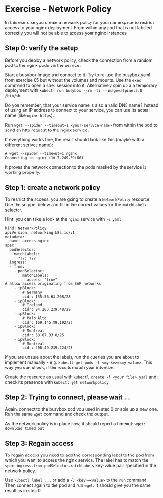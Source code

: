 # Exercise - Network Policy
In this exercise you create a network policy for your namespace to restrict access to your nginx deployment. From within any pod that is not labeled correctly you will not be able to access your nginx instances.

## Step 0: verify the setup
Before you deploy a network policy, check the connection from a random pod to the nginx pods via the service.

Start a busybox image and connect to it. Try to re-use the busybox.yaml from exercise 05 but without the volumes and mounts. Use the `exec` command to open a shell session into it.
Alternatively spin up a a temporary deployment with `kubectl run busybox --rm -ti --image=alpine:3.8 /bin/sh`.

Do you remember, that your service name is also a valid DNS name? Instead of using an IP address to connect to your service, you can use its actual name (like `nginx-https`).

Run `wget --spider --timeout=1 <your-serivce-name>` from within the pod to send an http request to the nginx service.

If everything works fine, the result should look like this (maybe with a different serivce name):
```
# wget --spider --timeout=1 nginx
Connecting to nginx (10.7.249.39:80)
```
It proves the network connection to the pods masked by the service is working properly.

## Step 1: create a network policy
To restrict the access, you are going to create a `NetworkPolicy` resource. Use the snippet below and fill in the correct values for the `matchLabels` selector.

Hint: you can take a look at the `nginx` service with `-o yaml`

```
kind: NetworkPolicy
apiVersion: networking.k8s.io/v1
metadata:
  name: access-nginx
spec:
  podSelector:
    matchLabels:
      ???: ???
  ingress:
  - from:
    - podSelector:
        matchLabels:
          access: "true"
# allow access originating from SAP networks
    - ipBlock:
        # Germany
        cidr: 155.56.68.208/28
    - ipBlock:
        # Ireland
        cidr: 84.203.229.48/29
    - ipBlock:
        # Palo Alto
        cidr: 169.145.89.192/26
    - ipBlock:
        # Montreal
        cidr: 68.67.33.0/25
    - ipBlock:
        # Montreal
        cidr: 208.49.239.224/28
```

If you are unsure about the labels, run the queries you are about to implement manually - e.g. `kubectl get pods -l <my-ke>=<my-value>`. This way you can check, if the results match your intention.

Create the resource as usual with `kubectl create -f <your file>.yaml` and check its presence with `kubectl get networkpolicy`

## Step 2: Trying to connect, please wait ...
Again, connect to the busybox pod you used in step 0 or spin up a new one. Run the same `wget` command and check the output.

As the network policy is in place now, it should report a timeout: `wget: download timed out`

## Step 3: Regain access
To regain access you need to add the corresponding label to the pod from which you want to access the nginx service. The label has to match the `spec.ingress.from.podSelector.matchLabels` key-value pair specified in the network policy.

Use `kubectl label ...` or add a `-l <key>=<value>` to the `run` command. Then connect again to the pod and run `wget`. It should give you the same result as in step 0.
